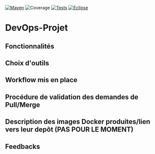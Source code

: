 [![Maven](https://maven-badges.herokuapp.com/maven-central/cz.jirutka.rsql/rsql-parser/badge.svg)](https://maven.apache.org/)
![Coverage](https://img.shields.io/endpoint?url={[url](https://gist.github.com/Ogawakin/8e07fede48571430cfd340cb3829b165#file-devops-projet-jacoco-coverage-json)})
[![Tests](https://badgen.net/badge/icon/Tests?icon=bitcoin-lightning&label)](https://junit.org/junit5/)
[![Eclipse](https://badgen.net/badge/icon/eclipse?icon=eclipse&label)](https://junit.org/junit5/)

# **DevOps-Projet**

## **Fonctionnalités**

## **Choix d'outils**

## **Workflow mis en place**

## **Procédure de validation des demandes de Pull/Merge**

## **Description des images Docker produites/lien vers leur depôt (PAS POUR LE MOMENT)**

## **Feedbacks**

